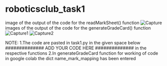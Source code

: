 # roboticsclub_task1
image of the output of the code for the readMarkSheet() function
![Capture](https://user-images.githubusercontent.com/85434970/130274213-dced57fe-ad09-4042-b090-86cd0a4d2e05.PNG)
images of the output of the code for the generateGradeCard() function![Capture1](https://user-images.githubusercontent.com/85434970/130274370-2209f43a-7181-482f-ac03-25b628742e0c.PNG)
![Capture2](https://user-images.githubusercontent.com/85434970/130274382-4fa75a00-9375-4e23-be70-fa1e9711999b.PNG)

NOTE:
1.The code are pasted in task1.py in the given space below
##############	ADD YOUR CODE HERE	##############
in the respective functions
2.In generateGradeCard function for working of code in google colab the dict name_mark_mapping has been entered

